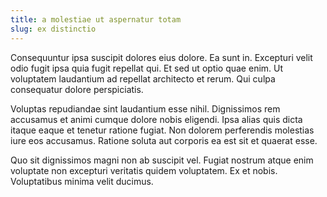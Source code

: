 ```yaml
---
title: a molestiae ut aspernatur totam
slug: ex distinctio
---
```


Consequuntur ipsa suscipit dolores eius dolore. Ea sunt in. Excepturi velit odio fugit ipsa quia fugit repellat qui. Et sed ut optio quae enim. Ut voluptatem laudantium ad repellat architecto et rerum. Qui culpa consequatur dolore perspiciatis.

Voluptas repudiandae sint laudantium esse nihil. Dignissimos rem accusamus et animi cumque dolore nobis eligendi. Ipsa alias quis dicta itaque eaque et tenetur ratione fugiat. Non dolorem perferendis molestias iure eos accusamus. Ratione soluta aut corporis ea est sit et quaerat esse.

Quo sit dignissimos magni non ab suscipit vel. Fugiat nostrum atque enim voluptate non excepturi veritatis quidem voluptatem. Ex et nobis. Voluptatibus minima velit ducimus.
